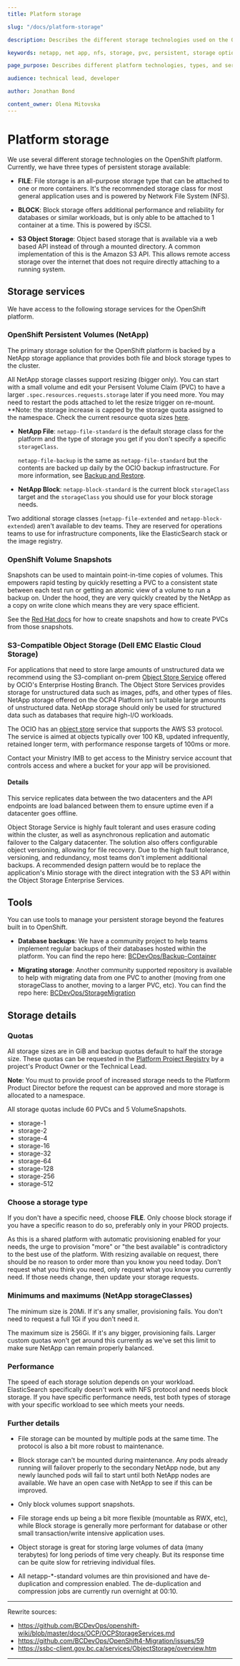 ```yaml
---
title: Platform storage

slug: "/docs/platform-storage"

description: Describes the different storage technologies used on the OpenShift platform.

keywords: netapp, net app, nfs, storage, pvc, persistent, storage options

page_purpose: Describes different platform technologies, types, and services and their details.

audience: technical lead, developer

author: Jonathan Bond

content_owner: Olena Mitovska
---
```


# Platform storage

We use several different storage technologies on the OpenShift platform. Currently, we have three types of persistent storage available:

* **FILE**: File storage is an all-purpose storage type that can be attached to one or more containers. It's the recommended storage class for most general application uses and is powered by Network File System (NFS).

* **BLOCK**: Block storage offers additional performance and reliability for databases or similar workloads, but is only able to be attached to 1 container at a time. This is powered by iSCSI.

* **S3 Object Storage**: Object based storage that is available via a web based API instead of through a mounted directory. A common implementation of this is the Amazon S3 API. This allows remote access storage over the internet that does not require directly attaching to a running system.

## Storage services

We have access to the following storage services for the OpenShift platform.

### OpenShift Persistent Volumes (NetApp)

The primary storage solution for the OpenShift platform is backed by a NetApp storage appliance that provides both file and block storage types to the cluster.

All NetApp storage classes support resizing (bigger only). You can start with a small volume and edit your Persisent Volume Claim (PVC) to have a larger `.spec.resources.requests.storage` later if you need more. You may need to restart the pods attached to let the resize trigger on re-mount. **Note: the storage increase is capped by the storage quota assigned to the namespace. Check the current resource quota sizes [here](https://developer.gov.bc.ca/Project-Resource-Quotas-in-BC-Gov's-PaaS-(Openshift-4-Platform)).

* **NetApp File**: `netapp-file-standard` is the default storage class for the platform and the type of storage you get if you don't specify a specific `storageClass`.

  `netapp-file-backup` is the same as `netapp-file-standard` but the contents are backed up daily by the OCIO backup infrastructure. For more information, see [Backup and Restore](https://developer.gov.bc.ca/OCP4-Backup-and-Restore).

* **NetApp Block**: `netapp-block-standard` is the current block `storageClass` target and the `storageClass` you should use for your block storage needs.

Two additional storage classes (`netapp-file-extended` and `netapp-block-extended`) aren't available to dev teams. They are reserved for operations teams to use for infrastructure components, like the ElasticSearch stack or the image registry.

### OpenShift Volume Snapshots

Snapshots can be used to maintain point-in-time copies of volumes. This empowers rapid testing by quickly resetting a PVC to a consistent state between each test run or getting an atomic view of a volume to run a backup on. Under the hood, they are very quickly created by the NetApp as a copy on write clone which means they are very space efficient.

See the [Red Hat docs](https://access.redhat.com/documentation/en-us/red_hat_openshift_container_storage/4.7/html/deploying_and_managing_openshift_container_storage_using_red_hat_openstack_platform/volume-snapshots_osp) for how to create snapshots and how to create PVCs from those snapshots.

### S3-Compatible Object Storage (Dell EMC Elastic Cloud Storage)

For applications that need to store large amounts of unstructured data we recommend using the S3-compliant on-prem [Object Store Service](https://ssbc-client.gov.bc.ca/services/ObjectStorage/overview.htm) offered by OCIO's Enterprise Hosting Branch. The Object Store Services provides storage for unstructured data such as images, pdfs, and other types of files. NetApp storage offered on the OCP4 Platform isn't suitable large amounts of unstructured data. NetApp storage should only be used for structured data such as databases that require high-I/O workloads.

The OCIO has an [object store](https://ssbc-client.gov.bc.ca/services/ObjectStorage/overview.htm) service that supports the AWS S3 protocol. The service is aimed at objects typically over 100 KB, updated infrequently, retained longer term, with performance response targets of 100ms or more.

Contact your Ministry IMB to get access to the Ministry service account that controls access and where a bucket for your app will be provisioned.

#### Details

This service replicates data between the two datacenters and the API endpoints are load balanced between them to ensure uptime even if a datacenter goes offline.

Object Storage Service is highly fault tolerant and uses erasure coding within the cluster, as well as asynchronous replication and automatic failover to the Calgary datacenter. The solution also offers configurable object versioning, allowing for file recovery. Due to the high fault tolerance, versioning, and redundancy, most teams don't implement additional backups. A recommended design pattern would be to replace the application's Minio storage with the direct integration with the S3 API within the Object Storage Enterprise Services.

## Tools

You can use tools to manage your persistent storage beyond the features built in to OpenShift.

* **Database backups**: We have a community project to help teams implement regular backups of their databases hosted within the platform. You can find the repo here: [BCDevOps/Backup-Container](https://github.com/bcdevops/backup-container)

* **Migrating storage**: Another community supported repository is available to help with migrating data from one PVC to another (moving from one storageClass to another, moving to a larger PVC, etc). You can find the repo here: [BCDevOps/StorageMigration](https://github.com/BCDevOps/StorageMigration)

## Storage details

### Quotas
All storage sizes are in GiB and backup quotas default to half the storage size. These quotas can be requested in the [Platform Project Registry](https://registry.developer.gov.bc.ca/public-landing) by a project's Product Owner or the Technical Lead.

**Note**: You must to provide proof of increased storage needs to the Platform Product Director before the request can be approved and more storage is allocated to a namespace.

All storage quotas include 60 PVCs and 5 VolumeSnapshots.


- storage-1
- storage-2
- storage-4
- storage-16
- storage-32
- storage-64
- storage-128
- storage-256
- storage-512

### Choose a storage type

If you don't have a specific need, choose **FILE**. Only choose block storage if you have a specific reason to do so, preferably only in your PROD projects.

As this is a shared platform with automatic provisioning enabled for your needs, the urge to provision "more" or "the best available" is contradictory to the best use of the platform. With resizing available on request, there should be no reason to order more than you know you need today. Don't request what you think you need, only request what you know you currently need. If those needs change, then update your storage requests.

### Minimums and maximums (NetApp storageClasses)

The minimum size is 20Mi. If it's any smaller, provisioning fails. You don't need to request a full 1Gi if you don't need it.

The maximum size is 256Gi. If it's any bigger, provisioning fails. Larger custom quotas won't get around this currently as we've set this limit to make sure NetApp can remain properly balanced.

### Performance

The speed of each storage solution depends on your workload. ElasticSearch specifically doesn't work with NFS protocol and needs block storage. If you have specific performance needs, test both types of storage with your specific workload to see which meets your needs.

### Further details

* File storage can be mounted by multiple pods at the same time. The protocol is also a bit more robust to maintenance.

* Block storage can't be mounted during maintenance. Any pods already running will failover properly to the secondary NetApp node, but any newly launched pods will fail to start until both NetApp nodes are available. We have an open case with NetApp to see if this can be improved.

* Only block volumes support snapshots.

* File storage ends up being a bit more flexible (mountable as RWX, etc), while Block storage is generally more performant for database or other small transaction/write intensive application uses.

* Object storage is great for storing large volumes of data (many terabytes) for long periods of time very cheaply. But its response time can be quite slow for retrieving individual files.

* All netapp-*-standard volumes are thin provisioned and have de-duplication and compression enabled. The de-duplication and compression jobs are currently run overnight at 00:10.

---
Rewrite sources:
* https://github.com/BCDevOps/openshift-wiki/blob/master/docs/OCP/OCPStorageServices.md
* https://github.com/BCDevOps/OpenShift4-Migration/issues/59
* https://ssbc-client.gov.bc.ca/services/ObjectStorage/overview.htm
---
